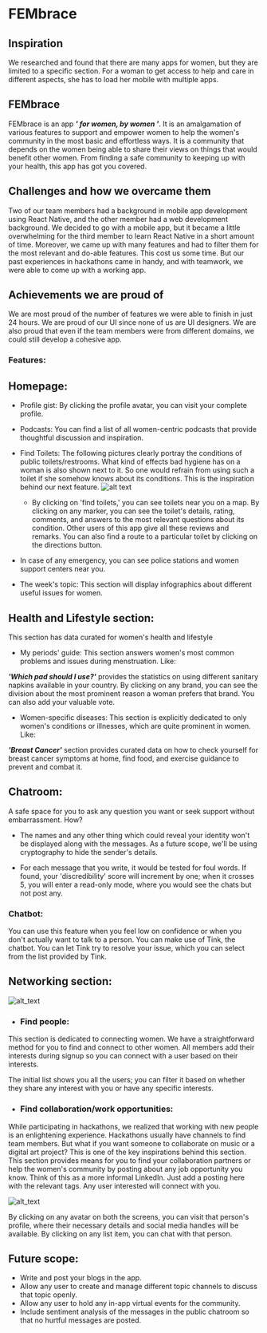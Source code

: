 # FEMbrace

## Inspiration
We researched and found that there are many apps for women, but they are limited to a specific section. For a woman to get access to help and care in different aspects, she has to load her mobile with multiple apps.


## FEMbrace
FEMbrace is an app _**' for women, by women '**_.
It is an amalgamation of various features to support and empower women to help the women's community in the most basic and effortless ways. It is a community that depends on the women being able to share their views on things that would benefit other women. 
From finding a safe community to keeping up with your health, this app has got you covered. 

## Challenges and how we overcame them
Two of our team members had a background in mobile app development using React Native, and the other member had a web development background. We decided to go with a mobile app, but it became a little overwhelming for the third member to learn React Native in a short amount of time. Moreover, we came up with many features and had to filter them for the most relevant and do-able features. This cost us some time. But our past experiences in hackathons came in handy, and with teamwork, we were able to come up with a working app.

## Achievements we are proud of
We are most proud of the number of features we were able to finish in just 24 hours. We are proud of our UI since none of us are UI designers. We are also proud that even if the team members were from different domains, we could still develop a cohesive app.



### Features:


## Homepage:

* Profile gist: By clicking the profile avatar, you can visit your complete profile. 
&nbsp;

* Podcasts: You can find a list of all women-centric podcasts that provide thoughtful discussion and inspiration.&nbsp;

* Find Toilets: The following pictures clearly portray the conditions of public toilets/restrooms. What kind of effects bad hygiene has on a woman is also shown next to it. So one would refrain from using such a toilet if she somehow knows about its conditions. This is the inspiration behind our next feature. 
![alt text](https://user-images.githubusercontent.com/43985601/104839399-d8ec0180-58e6-11eb-9c2e-ede50b2ac74b.png "Hygiene Effects") &nbsp;
     * By clicking on 'find toilets,' you can see toilets near you on a map. By clicking on any marker, you can see the toilet's details, rating, comments, and answers to the most relevant questions about its condition. Other users of this app give all these reviews and remarks. You can also find a route to a particular toilet by clicking on the directions button.&nbsp;
     
* In case of any emergency, you can see police stations and women support centers near you.&nbsp;

* The week's topic: This section will display infographics about different useful issues for women.




## Health and Lifestyle section:
This section has data curated for women's health and lifestyle
* My periods' guide: This section answers women's most common problems and issues during menstruation.
Like:&nbsp;

_**'Which pad should I use?'**_ provides the statistics on using different sanitary napkins available in your country.
By clicking on any brand, you can see the division about the most prominent reason a woman prefers that brand.
You can also add your valuable vote.
* Women-specific diseases: This section is explicitly dedicated to only women's conditions or illnesses, which are quite prominent in women. 
Like:&nbsp;

_**'Breast Cancer'**_ section provides curated data on how to check yourself for breast cancer symptoms at home, find food, and exercise guidance to prevent and combat it.



## Chatroom: 
A safe space for you to ask any question you want or seek support without embarrassment. 
How?
* The names and any other thing which could reveal your identity won't be displayed along with the messages. As a future scope, we'll be using cryptography to hide the sender's details.

* For each message that you write, it would be tested for foul words. If found, your 'discredibility' score will increment by one; when it crosses 5, you will enter a read-only mode, where you would see the chats but not post any.
&nbsp;
### Chatbot: 
You can use this feature when you feel low on confidence or when you don't actually want to talk to a person. You can make use of Tink, the chatbot. You can let Tink try to resolve your issue, which you can select from the list provided by Tink.




## Networking section:
![alt_text](https://user-images.githubusercontent.com/43985601/104843155-1d7b9b00-58ef-11eb-9aba-618187b53a98.jpg "Network")
&nbsp;
* ### Find people:
This section is dedicated to connecting women.
We have a straightforward method for you to find and connect to other women. All members add their interests during signup so you can connect with a user based on their interests.

The initial list shows you all the users; you can filter it based on whether they share any interest with you or have any specific interests.
&nbsp;
* ### Find collaboration/work opportunities:
While participating in hackathons, we realized that working with new people is an enlightening experience. Hackathons usually have channels to find team members. But what if you want someone to collaborate on music or a digital art project? This is one of the key inspirations behind this section.
This section provides means for you to find your collaboration partners or help the women's community by posting about any job opportunity you know. 
Think of this as a more informal LinkedIn.
Just add a posting here with the relevant tags. Any user interested will connect with you. 
&nbsp;

![alt_text](https://user-images.githubusercontent.com/43985601/104843144-13f23300-58ef-11eb-96d9-37b9f39cc854.png "Find collab")
&nbsp;

By clicking on any avatar on both the screens, you can visit that person's profile, where their necessary details and social media handles will be available.
By clicking on any list item, you can chat with that person.



## Future scope:

* Write and post your blogs in the app.
* Allow any user to create and manage different topic channels to discuss that topic openly.
* Allow any user to hold any in-app virtual events for the community.
* Include sentiment analysis of the messages in the public chatroom so that no hurtful messages are posted.








